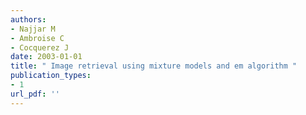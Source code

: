 ```yaml
---
authors: 
- Najjar M 
- Ambroise C 
- Cocquerez J 
date: 2003-01-01
title: " Image retrieval using mixture models and em algorithm "
publication_types:
- 1
url_pdf: ''
---
```

